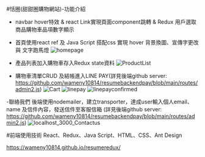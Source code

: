 #恬圈(甜甜圈購物網站)-功能介紹
 - navbar hover特效 & react Link實現頁面component跳轉 & Redux 用戶選取商品購物車品項數字顯示
 - 首頁使用react ref 及 Java Script 搭配css 實現 hover 背景換圖、宣傳字更改 與 文字跑馬燈
 ![homepage](https://user-images.githubusercontent.com/104507463/230573962-43af7e14-aca4-4a4c-a9ab-c6d91ce05a97.png)

 - 產品列表加入購物車存入Redux state資料
 ![ProductList](https://user-images.githubusercontent.com/104507463/230574240-d9d93b6d-b373-484b-a9c3-219b955a21db.png)
 
  - 購物車清單CRUD 及結帳進入LINE PAY(詳見後端github server: https://github.com/wameny10814/resumebackendpay/blob/main/routes/admin2.js)
 ![Cart](https://user-images.githubusercontent.com/104507463/230574179-698b75a7-e0ab-4940-b5ec-b130ed30191d.png)
 ![linepay](https://user-images.githubusercontent.com/104507463/230842787-809ec081-8a4f-4aa3-b653-aa6b79206d43.png)
 ![linepayconfirmed](https://user-images.githubusercontent.com/104507463/230842835-cd838b02-ec6e-4b59-9361-8d1fb1e3ddd7.png)
 
 -聯絡我們 後端使用nodemailer，建立transporter，達成user輸入個人email、name 及信件內容，發送信件至客服信箱 (詳見後端github server: https://github.com/wameny10814/resumebackendpay/blob/main/routes/admin2.js)
 ![localhost_3000_Contactus](https://user-images.githubusercontent.com/104507463/231121067-e5561eea-07a6-417b-9bfd-34c4080c6158.png)



 



#前端使用技術
React、Redux、Java Script、HTML、CSS、Ant Design

https://wameny10814.github.io/resumeredux/

